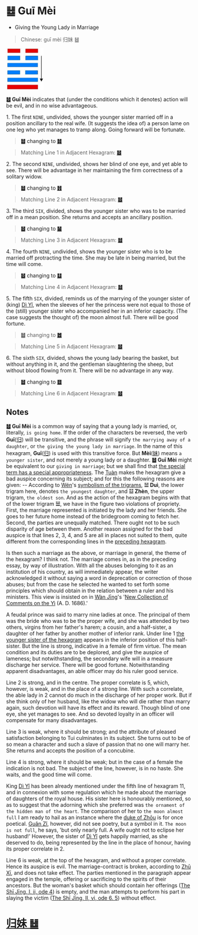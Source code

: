 # ䷵ Guī Mèi

* Giving the Young Lady in Marriage

> Chinese: guī mèi 归妹 ䷵

<a id="p-180"/>

<img src="../shapes/54.10.png" width="101" alt="归妹">

**䷵ Guī Mèi** indicates that (under the conditions which it denotes) action will be evil, and in no wise advantageous.

1.<a id="54.1"/> The first `NINE`, undivided, shows the younger sister married off in a position ancillary to the real wife. (It suggests the idea of) a person lame on one leg who yet manages to tramp along. Going forward will be fortunate.

> **䷵** changing to [**䷧**](e8a7a3xie.md#40.1)

> Matching Line 1 in Adjacent Hexagram: [**䷵**](e6b890jian.md#53.1)

<a id="p-181"/>

2.<a id="54.2"/> The second `NINE`, undivided, shows her blind of one eye, and yet able to see. There will be advantage in her maintaining the firm correctness of a solitary widow.

> **䷵** changing to [**䷲**](e99c87zhen.md#51.2)

> Matching Line 2 in Adjacent Hexagram: [**䷵**](e6b890jian.md#53.2)

3.<a id="54.3"/> The third `SIX`, divided, shows the younger sister who was to be married off in a mean position. She returns and accepts an ancillary position.

> **䷵** changing to [**䷡**](e5a4a7e5a3aedazhuang.md#34.3)

> Matching Line 3 in Adjacent Hexagram: [**䷵**](e6b890jian.md#53.3)

4.<a id="54.4"/> The fourth `NINE`, undivided, shows the younger sister who is to be married off protracting the time. She may be late in being married, but the time will come.

> **䷵** changing to [**䷒**](e4b8b4lin.md#19.4)

> Matching Line 4 in Adjacent Hexagram: [**䷵**](e6b890jian.md#53.4)

<a id="p-182"/>

5.<a id="54.5"/> The fifth `SIX`, divided, reminds us of the marrying of the younger sister of (king) [Dì Yǐ](https://en.wikipedia.org/wiki/Di_Yi), when the sleeves of her the princess were not equal to those of the (still) younger sister who accompanied her in an inferior capacity. (The case suggests the thought of) the moon almost full. There will be good fortune.

> **䷵** changing to [**䷹**](e58591dui.md#58.5)

> Matching Line 5 in Adjacent Hexagram: [**䷵**](e6b890jian.md#53.5)

6.<a id="54.6"/> The sixth `SIX`, divided, shows the young lady bearing the basket, but without anything in it, and the gentleman slaughtering the sheep, but without blood flowing from it. There will be no advantage in any way.

> **䷵** changing to [**䷥**](e79dbdkui.md#38.6)

> Matching Line 6 in Adjacent Hexagram: [**䷵**](e6b890jian.md#53.6)

## Notes

**䷵ Guī Mèi** is a common way of saying that a young lady is married, or, literally, `is going home`. If the order of the characters be reversed, the verb **Guī**([归](https://ctext.org/dictionary.pl?if=en&char=归)) will be transitive, and the phrase will signify `the marrying away of a daughter`, or `the giving the young lady in marriage`. In the name of this hexagram, **Guī**([归](https://ctext.org/dictionary.pl?if=en&char=归)) is used with this transitive force. But **Mèi**([妹](https://ctext.org/dictionary.pl?if=en&char=妹)) means `a younger sister`, and not merely a young lady or a daughter. **䷵ Guī Mèi** might be equivalent to our `giving in marriage`; but we shall find that [the special term has a special appropriateness](e4b8b0feng.md#p-183). The [Tuàn](https://ctext.org/book-of-changes/tuan-zhuan) makes the hexagram give a bad auspice concerning its subject; and for this the following reasons are given: -- According to [Wén](https://en.wikipedia.org/wiki/King_Wen_of_Zhou)'s [symbolism of the trigrams](King_Wen_Table.png), **☱ Duì**, the lower trigram here, denotes `the youngest daughter`, and **☳ Zhèn**, the upper trigram, `the oldest son`. And as the action of the hexagram begins with that of the lower trigram **☱**, we have in the figure two violations of propriety. First, the marriage represented is initiated by the lady and her friends. She goes to her future home instead of the bridegroom coming to fetch her. Second, the parties are unequally matched. There ought not to be such disparity of age between them. Another reason assigned for the bad auspice is that lines 2, 3, 4, and 5 are all in places not suited to them, quite different from the corresponding lines in the [preceding hexagram](e6b890jian.md).

Is then such a marriage as the above, or marriage in general, the theme of the hexagram? I think not. The marriage comes in, as in the preceding essay, by way of illustration. With all the abuses belonging to it as an institution of his country, as will immediately appear, the writer acknowledged it without saying a word in deprecation or correction of those abuses; but from the case he selected he wanted to set forth some principles which should obtain in the relation between a ruler and his ministers. This view is insisted on in [Wàn Jīng](https://zh.wikipedia.org/zh-hans/万经)'s '[New Collection of Comments on the Yì](https://ctext.org/library.pl?if=en&res=95322&by_author=萬經) (A. D. 1686).'

A feudal prince was said to marry nine ladies at once. The principal of them was the bride who was to be the proper wife, and she was attended by two others, virgins from her father's harem; a cousin, and a half-sister, a daughter of her father by another mother of inferior rank. Under line 1 [the younger sister of the hexagram](e4b8b0feng.md#p-183) appears in the inferior position of this half-sister. But the line is strong, indicative in a female of firm virtue. The mean condition and its duties are to be deplored, and give the auspice of lameness; but notwithstanding, the secondary wife will in a measure discharge her service. There will be good fortune. Notwithstanding apparent disadvantages, an able officer may do his ruler good service.

Line 2 is strong, and in the centre. The proper correlate is 5, which, however, is weak, and in the place of a strong line. With such a correlate, the able lady in 2 cannot do much in the discharge of her proper work. But if she think only of her husband, like the widow who will die rather than marry again, such devotion will have its effect and its reward. Though blind of one eye, she yet manages to see. And so devoted loyalty in an officer will compensate for many disadvantages.

Line 3 is weak, where it should be strong; and the attribute of pleased satisfaction belonging to Tui culminates in its subject. She turns out to be of so mean a character and such a slave of passion that no one will marry her. She returns and accepts the position of a concubine.

Line 4 is strong, where it should be weak; but in the case of a female the indication is not bad. The subject of the line, however, is in no haste. She waits, and the good time will come.

King [Dì Yǐ](https://en.wikipedia.org/wiki/Di_Yi) has been already mentioned under the fifth line of hexagram 11, and in connexion with some regulation which he made about the marriage of daughters of the royal house. His sister here is honourably mentioned, so as to suggest that the adorning which she preferred was `the ornament of the hidden man of the heart`. The comparison of her to `the moon almost full` I am ready to hail as an instance where the [duke of Zhōu](https://en.wikipedia.org/wiki/Duke_of_Zhou) is for once poetical. [Guǎn Zǐ](https://en.wikipedia.org/wiki/Guanzi_(text)), however, did not see poetry, but a symbol in it. `The moon is not full`, he says, 'but only nearly full. A wife ought not to eclipse her husband!' However, the sister of [Dì Yǐ](https://en.wikipedia.org/wiki/Di_Yi) gets happily married, as she deserved to do, being represented by the line in the place of honour, having its proper correlate in 2.

Line 6 is weak, at the top of the hexagram, and without a proper correlate. Hence its auspice is evil. The marriage-contract is broken, according to [Zhū Xī](https://en.wikipedia.org/wiki/Zhu_Xi), and does not take effect. The parties mentioned in the paragraph appear engaged in the temple, offering or sacrificing to the spirits of their ancestors. But the woman's basket which should contain her offerings ([The Shī Jīng, I, ii, ode 4](https://ctext.org/book-of-poetry/cai-ping)) is empty, and the man attempts to perform his part in slaying the victim ([The Shī Jīng, II, vi, ode 6. 5](https://ctext.org/dictionary.pl?if=en&id=15943)) without effect.

# [归妹 ䷵](e5bd92e5a6b9guimei_cn.md)
